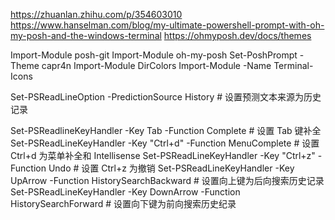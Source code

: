 https://zhuanlan.zhihu.com/p/354603010
https://www.hanselman.com/blog/my-ultimate-powershell-prompt-with-oh-my-posh-and-the-windows-terminal
https://ohmyposh.dev/docs/themes


Import-Module posh-git
Import-Module oh-my-posh
Set-PoshPrompt -Theme capr4n
Import-Module DirColors
Import-Module -Name Terminal-Icons

Set-PSReadLineOption -PredictionSource History # 设置预测文本来源为历史记录
 
Set-PSReadlineKeyHandler -Key Tab -Function Complete # 设置 Tab 键补全
Set-PSReadLineKeyHandler -Key "Ctrl+d" -Function MenuComplete # 设置 Ctrl+d 为菜单补全和 Intellisense
Set-PSReadLineKeyHandler -Key "Ctrl+z" -Function Undo # 设置 Ctrl+z 为撤销
Set-PSReadLineKeyHandler -Key UpArrow -Function HistorySearchBackward # 设置向上键为后向搜索历史记录
Set-PSReadLineKeyHandler -Key DownArrow -Function HistorySearchForward # 设置向下键为前向搜索历史纪录
